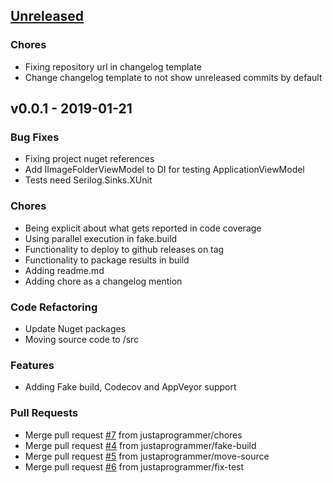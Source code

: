 <a name="unreleased"></a>
## [Unreleased]

### Chores
- Fixing repository url in changelog template
- Change changelog template to not show unreleased commits by default


<a name="v0.0.1"></a>
## v0.0.1 - 2019-01-21
### Bug Fixes
- Fixing project nuget references
- Add IImageFolderViewModel to DI for testing ApplicationViewModel
- Tests need Serilog.Sinks.XUnit

### Chores
- Being explicit about what gets reported in code coverage
- Using parallel execution in fake.build
- Functionality to deploy to github releases on tag
- Functionality to package results in build
- Adding readme.md
- Adding chore as a changelog mention

### Code Refactoring
- Update Nuget packages
- Moving source code to /src

### Features
- Adding Fake build, Codecov and AppVeyor support

### Pull Requests
- Merge pull request [#7](https://github.com/justaprogrammer/Son-of-Picasso/issues/7) from justaprogrammer/chores
- Merge pull request [#4](https://github.com/justaprogrammer/Son-of-Picasso/issues/4) from justaprogrammer/fake-build
- Merge pull request [#5](https://github.com/justaprogrammer/Son-of-Picasso/issues/5) from justaprogrammer/move-source
- Merge pull request [#6](https://github.com/justaprogrammer/Son-of-Picasso/issues/6) from justaprogrammer/fix-test


[Unreleased]: https://github.com/justaprogrammer/Son-of-Picasso/compare/v0.0.1...HEAD
